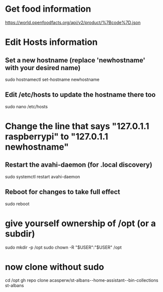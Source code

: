 # Get food information
https://world.openfoodfacts.org/api/v2/product/%7Bcode%7D.json

# Edit Hosts information

## Set a new hostname (replace 'newhostname' with your desired name)
sudo hostnamectl set-hostname newhostname

## Edit /etc/hosts to update the hostname there too
sudo nano /etc/hosts
# Change the line that says "127.0.1.1 raspberrypi" to "127.0.1.1 newhostname"

## Restart the avahi-daemon (for .local discovery)
sudo systemctl restart avahi-daemon

## Reboot for changes to take full effect
sudo reboot



# give yourself ownership of /opt (or a subdir)
sudo mkdir -p /opt
sudo chown -R "$USER":"$USER" /opt

# now clone without sudo
cd /opt
gh repo clone acasperw/st-albans--home-assistant--bin-collections st-albans